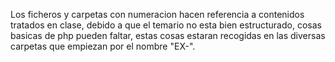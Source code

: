 <p> Los ficheros y carpetas con numeracion hacen referencia a contenidos tratados en clase, debido a que el temario no esta bien estructurado, cosas basicas de php pueden faltar, estas cosas estaran recogidas en las diversas carpetas que empiezan por el nombre "EX-".</p>